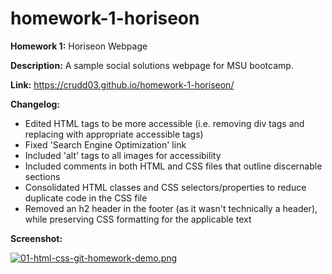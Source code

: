 # homework-1-horiseon
**Homework 1:** Horiseon Webpage

**Description:** A sample social solutions webpage for MSU bootcamp.

**Link:** https://crudd03.github.io/homework-1-horiseon/

**Changelog:**
* Edited HTML tags to be more accessible (i.e. removing div tags and replacing with appropriate accessible tags)
* Fixed 'Search Engine Optimization' link
* Included 'alt' tags to all images for accessibility
* Included comments in both HTML and CSS files that outline discernable sections
* Consolidated HTML classes and CSS selectors/properties to reduce duplicate code in the CSS file
* Removed an h2 header in the footer (as it wasn't technically a header), while preserving CSS formatting for the applicable text

**Screenshot:**

[![01-html-css-git-homework-demo.png](https://i.postimg.cc/7bvPTLVM/01-html-css-git-homework-demo.png)](https://postimg.cc/kRcP0qLB)
